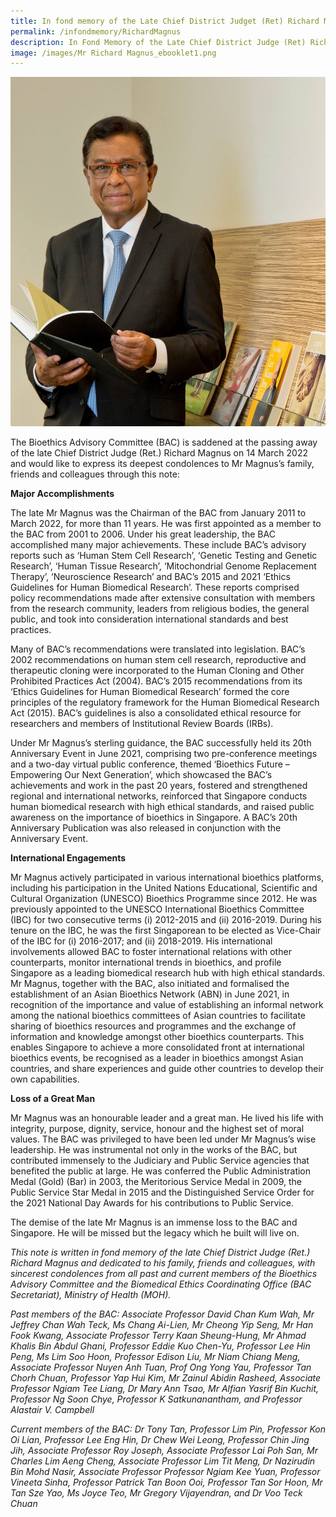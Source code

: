 ```yaml
---
title: In fond memory of the Late Chief District Judget (Ret) Richard Magnus
permalink: /infondmemory/RichardMagnus
description: In Fond Memory of the Late Chief District Judge (Ret) Richard Magnus
image: /images/Mr Richard Magnus_ebooklet1.png
---
```


![](/images/Mr%20Richard%20Magnus_upright1.jpg)

The Bioethics Advisory Committee (BAC) is saddened at the passing away of the late Chief District Judge (Ret.) Richard Magnus on 14 March 2022 and would like to express its deepest condolences to Mr Magnus’s family, friends and colleagues through this note:

**Major Accomplishments**

The late Mr Magnus was the Chairman of the BAC from January 2011 to March 2022, for more than 11 years. He was first appointed as a member to the BAC from 2001 to 2006. Under his great leadership, the BAC accomplished many major achievements. These include BAC’s advisory reports such as ‘Human Stem Cell Research’, ‘Genetic Testing and Genetic Research’, ‘Human Tissue Research’, ‘Mitochondrial Genome Replacement Therapy’, ‘Neuroscience Research’ and BAC’s 2015 and 2021 ‘Ethics Guidelines for Human Biomedical Research’. These reports comprised policy recommendations made after extensive consultation with members from the research community, leaders from religious bodies, the general public, and took into consideration international standards and best practices.

Many of BAC’s recommendations were translated into legislation. BAC’s 2002 recommendations on human stem cell research, reproductive and therapeutic cloning were incorporated to the Human Cloning and Other Prohibited Practices Act (2004). BAC’s 2015 recommendations from its ‘Ethics Guidelines for Human Biomedical Research’ formed the core principles of the regulatory framework for the Human Biomedical Research Act (2015). BAC’s guidelines is also a consolidated ethical resource for researchers and members of Institutional Review Boards (IRBs).

Under Mr Magnus’s sterling guidance, the BAC successfully held its 20th Anniversary Event in June 2021, comprising two pre-conference meetings and a two-day virtual public conference, themed ‘Bioethics Future – Empowering Our Next Generation’, which showcased the BAC’s achievements and work in the past 20 years, fostered and strengthened regional and international networks, reinforced that Singapore conducts human biomedical research with high ethical standards, and raised public awareness on the importance of bioethics in Singapore. A BAC’s 20th Anniversary Publication was also released in conjunction with the Anniversary Event.

**International Engagements**

Mr Magnus actively participated in various international bioethics platforms, including his participation in the United Nations Educational, Scientific and Cultural Organization (UNESCO) Bioethics Programme since 2012. He was previously appointed to the UNESCO International Bioethics Committee (IBC) for two consecutive terms (i) 2012-2015 and (ii) 2016-2019. During his tenure on the IBC, he was the first Singaporean to be elected as Vice-Chair of the IBC for (i) 2016-2017; and (ii) 2018-2019. His international involvements allowed BAC to foster international relations with other counterparts, monitor international trends in bioethics, and profile Singapore as a leading biomedical research hub with high ethical standards. Mr Magnus, together with the BAC, also initiated and formalised the establishment of an Asian Bioethics Network (ABN) in June 2021, in recognition of the importance and value of establishing an informal network among the national bioethics committees of Asian countries to facilitate sharing of bioethics resources and programmes and the exchange of information and knowledge amongst other bioethics counterparts. This enables Singapore to achieve a more consolidated front at international bioethics events, be recognised as a leader in bioethics amongst Asian countries, and share experiences and guide other countries to develop their own capabilities.

**Loss of a Great Man**

Mr Magnus was an honourable leader and a great man. He lived his life with integrity, purpose, dignity, service, honour and the highest set of moral values. The BAC was privileged to have been led under Mr Magnus’s wise leadership. He was instrumental not only in the works of the BAC, but contributed immensely to the Judiciary and Public Service agencies that benefited the public at large. He was conferred the Public Administration Medal (Gold) (Bar) in 2003, the Meritorious Service Medal in 2009, the Public Service Star Medal in 2015 and the Distinguished Service Order for the 2021 National Day Awards for his contributions to Public Service.

The demise of the late Mr Magnus is an immense loss to the BAC and Singapore. He will be missed but the legacy which he built will live on.

*This note is written in fond memory of the late Chief District Judge (Ret.) Richard Magnus and dedicated to his family, friends and colleagues, with sincerest condolences from all past and current members of the Bioethics Advisory Committee and the Biomedical Ethics Coordinating Office (BAC Secretariat), Ministry of Health (MOH).*

*Past members of the BAC: Associate Professor David Chan Kum Wah, Mr Jeffrey Chan Wah Teck, Ms Chang Ai-Lien, Mr Cheong Yip Seng, Mr Han Fook Kwang, Associate Professor Terry Kaan Sheung-Hung, 
Mr Ahmad Khalis Bin Abdul Ghani, Professor Eddie Kuo Chen-Yu, Professor Lee Hin Peng, Ms Lim Soo Hoon, 
Professor Edison Liu, Mr Niam Chiang Meng, Associate Professor Nuyen Anh Tuan, Prof Ong Yong Yau, Professor Tan Chorh Chuan, Professor Yap Hui Kim, Mr Zainul Abidin Rasheed, Associate Professor Ngiam Tee Liang, Dr Mary Ann Tsao, Mr Alfian Yasrif Bin Kuchit, Professor Ng Soon Chye, Professor K Satkunanantham, and Professor Alastair V. Campbell*

*Current members of the BAC: Dr Tony Tan, Professor Lim Pin, Professor Kon Oi Lian, Professor Lee Eng Hin, Dr Chew Wei Leong, Professor Chin Jing Jih, Associate Professor Roy Joseph, Associate Professor Lai Poh San, Mr Charles Lim Aeng Cheng, Associate Professor Lim Tit Meng, Dr Nazirudin Bin Mohd Nasir, Associate Professor Professor Ngiam Kee Yuan, 
Professor Vineeta Sinha, Professor Patrick Tan Boon Ooi, Professor Tan Sor Hoon, Mr Tan Sze Yao, Ms Joyce Teo, Mr Gregory Vijayendran, and Dr Voo Teck Chuan*